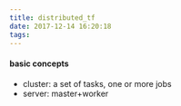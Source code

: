 ```yaml
---
title: distributed_tf
date: 2017-12-14 16:20:18
tags:
---
```


#### basic concepts
* cluster: a set of tasks, one or more jobs
* server: master+worker
